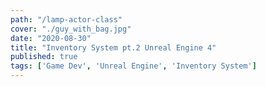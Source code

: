 ```yaml
---
path: "/lamp-actor-class"
cover: "./guy_with_bag.jpg"
date: "2020-08-30"
title: "Inventory System pt.2 Unreal Engine 4"
published: true
tags: ['Game Dev', 'Unreal Engine', 'Inventory System']
---
```

